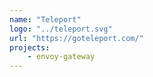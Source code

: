 ```yaml
---
name: "Teleport"
logo: "../teleport.svg"
url: "https://goteleport.com/"
projects:
    - envoy-gateway
---
```

